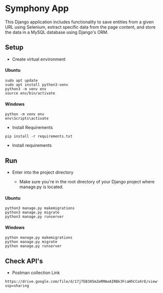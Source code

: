 # Symphony App

This Django application includes functionality to save entities from a given URL using Selenium, extract specific data from the page content, and store the data in a MySQL database using Django's ORM.


## Setup

- Create virtual environment

#### Ubuntu
```
sudo apt update
sudo apt install python3-venv
python3 -m venv env
source env/bin/activate
```
#### Windows
```
python -m venv env
env\Scripts\activate
```
-  Install Requirements
```
pip install -r requirements.txt
```
- Install requirements


## Run

- Enter into the project directory

   - Make sure you're in the root directory of your Django 
project where manage.py is located.

#### Ubuntu
```
python3 manage.py makemigrations
python3 manage.py migrate
python3 manage.py runserver
```
#### Windows
```
python manage.py makemigrations
python manage.py migrate
python manage.py runserver
```

## Check API's

- Postman collection Link
```
https://drive.google.com/file/d/17jTEB385mZeRMAeAIRBk3FcaHhCCoXrE/view?usp=sharing
```
